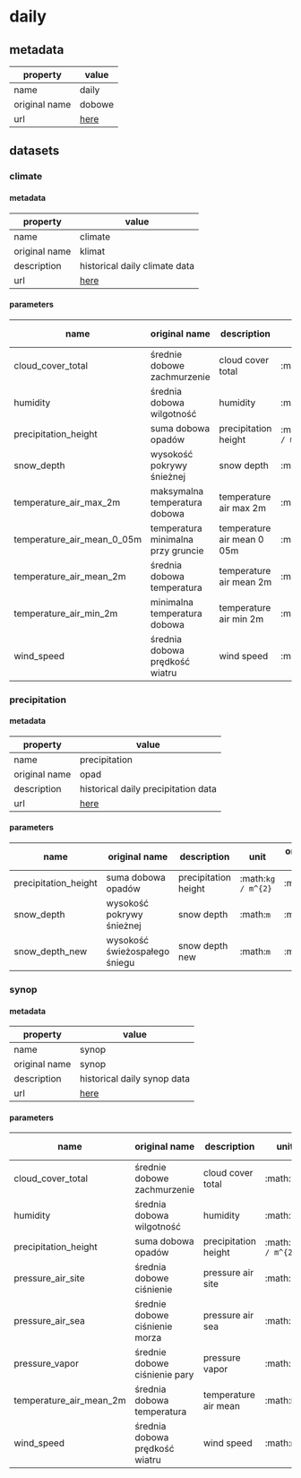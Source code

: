 # daily

## metadata

| property      | value                                                                                               |
|---------------|-----------------------------------------------------------------------------------------------------|
| name          | daily                                                                                               |
| original name | dobowe                                                                                              |
| url           | [here](https://danepubliczne.imgw.pl/data/dane_pomiarowo_obserwacyjne/dane_meteorologiczne/dobowe/) |

## datasets

### climate

#### metadata

| property      | value                                                                                                      |
|---------------|------------------------------------------------------------------------------------------------------------|
| name          | climate                                                                                                    |
| original name | klimat                                                                                                     |
| description   | historical daily climate data                                                                              |
| url           | [here](https://danepubliczne.imgw.pl/data/dane_pomiarowo_obserwacyjne/dane_meteorologiczne/dobowe/klimat/) |

#### parameters

| name                       | original name                      | description                | unit               | original unit | constraints               |
|----------------------------|------------------------------------|----------------------------|--------------------|---------------|---------------------------|
| cloud_cover_total          | średnie dobowe zachmurzenie        | cloud cover total          | :math:`\%`         | :math:`1/8`   | :math:`\geq{0},\leq{100}` |
| humidity                   | średnia dobowa wilgotność          | humidity                   | :math:`\%`         | :math:`\%`    | :math:`\geq{0},\leq{100}` |
| precipitation_height       | suma dobowa opadów                 | precipitation height       | :math:`kg / m^{2}` | :math:`mm`    | :math:`\geq{0}`           |
| snow_depth                 | wysokość pokrywy śnieżnej          | snow depth                 | :math:`m`          | :math:`cm`    | :math:`\geq{0}`           |
| temperature_air_max_2m     | maksymalna temperatura dobowa      | temperature air max 2m     | :math:`K`          | :math:`°C`    | :math:`None`              |
| temperature_air_mean_0_05m | temperatura minimalna przy gruncie | temperature air mean 0 05m | :math:`K`          | :math:`°C`    | :math:`None`              |
| temperature_air_mean_2m    | średnia dobowa temperatura         | temperature air mean 2m    | :math:`K`          | :math:`°C`    | :math:`None`              |
| temperature_air_min_2m     | minimalna temperatura dobowa       | temperature air min 2m     | :math:`K`          | :math:`°C`    | :math:`None`              |
| wind_speed                 | średnia dobowa prędkość wiatru     | wind speed                 | :math:`m/s`        | :math:`m/s`   | :math:`\geq{0}`           |

### precipitation

#### metadata

| property      | value                                                                                                    |
|---------------|----------------------------------------------------------------------------------------------------------|
| name          | precipitation                                                                                            |
| original name | opad                                                                                                     |
| description   | historical daily precipitation data                                                                      |
| url           | [here](https://danepubliczne.imgw.pl/data/dane_pomiarowo_obserwacyjne/dane_meteorologiczne/dobowe/opad/) |

#### parameters

| name                 | original name                 | description          | unit               | original unit | constraints     |
|----------------------|-------------------------------|----------------------|--------------------|---------------|-----------------|
| precipitation_height | suma dobowa opadów            | precipitation height | :math:`kg / m^{2}` | :math:`mm`    | :math:`\geq{0}` |
| snow_depth           | wysokość pokrywy śnieżnej     | snow depth           | :math:`m`          | :math:`cm`    | :math:`\geq{0}` |
| snow_depth_new       | wysokość świeżospałego śniegu | snow depth new       | :math:`m`          | :math:`cm`    | :math:`\geq{0}` |

### synop

#### metadata

| property      | value                                                                                                     |
|---------------|-----------------------------------------------------------------------------------------------------------|
| name          | synop                                                                                                     |
| original name | synop                                                                                                     |
| description   | historical daily synop data                                                                               |
| url           | [here](https://danepubliczne.imgw.pl/data/dane_pomiarowo_obserwacyjne/dane_meteorologiczne/dobowe/synop/) |

#### parameters

| name                    | original name                  | description          | unit               | original unit | constraints               |
|-------------------------|--------------------------------|----------------------|--------------------|---------------|---------------------------|
| cloud_cover_total       | średnie dobowe zachmurzenie    | cloud cover total    | :math:`\%`         | :math:`1/8`   | :math:`\geq{0},\leq{100}` |
| humidity                | średnia dobowa wilgotność      | humidity             | :math:`\%`         | :math:`\%`    | :math:`\geq{0},\leq{100}` |
| precipitation_height    | suma dobowa opadów             | precipitation height | :math:`kg / m^{2}` | :math:`mm`    | :math:`\geq{0}`           |
| pressure_air_site       | średnia dobowe ciśnienie       | pressure air site    | :math:`Pa`         | :math:`hPa`   | :math:`\geq{0}`           |
| pressure_air_sea        | średnie dobowe ciśnienie morza | pressure air sea     | :math:`Pa`         | :math:`hPa`   | :math:`\geq{0}`           |
| pressure_vapor          | średnie dobowe ciśnienie pary  | pressure vapor       | :math:`Pa`         | :math:`hPa`   | :math:`\geq{0}`           |
| temperature_air_mean_2m | średnia dobowa temperatura     | temperature air mean | :math:`K`          | :math:`°C`    | :math:`None`              |
| wind_speed              | średnia dobowa prędkość wiatru | wind speed           | :math:`m/s`        | :math:`m/s`   | :math:`\geq{0}`           |
